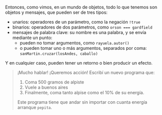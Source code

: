 Entonces, como vimos, en un mundo de objetos, todo lo que tenemos son objetos y mensajes, que pueden ser de tres tipos: 

* unarios: operadores de un parámetro, como la negación `!true`
* binarios: operadores de dos parámetros, como `orson === gardfield`
* mensajes de palabra clave: su nombre es una palabra, y se envía mediante un punto:
  * pueden no tomar argumentos, como `rayuela.autor()`
  * o pueden tomar uno o más argumentos, separados por coma: `sanMartin.cruzar(losAndes, caballo)`

Y en cualquier caso, pueden tener un retorno o bien producir un efecto. 

> ¡Mucho hablar! ¡Queremos acción! Escribí un nuevo programa que:
>  
> 1. Coma 500 gramos de alpiste
> 1. Vuele a buenos aires
> 1. Finalmente, coma tanto alpise como el 10% de su energía. 
> 
> Este programa tiene que andar sin importar con cuanta energía arranque `pepita`.